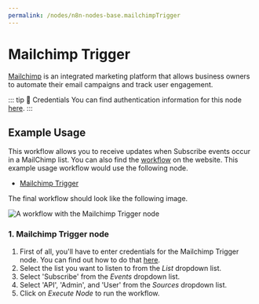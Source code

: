 ```yaml
---
permalink: /nodes/n8n-nodes-base.mailchimpTrigger
---
```


# Mailchimp Trigger

[Mailchimp](https://mailchimp.com/) is an integrated marketing platform that allows business owners to automate their email campaigns and track user engagement.

::: tip 🔑 Credentials
You can find authentication information for this node [here](../../../credentials/Mailchimp/README.md).
:::


## Example Usage

This workflow allows you to receive updates when Subscribe events occur in a MailChimp list. You can also find the [workflow](https://n8n.io/workflows/516) on the website. This example usage workflow would use the following node.
- [Mailchimp Trigger]()

The final workflow should look like the following image.

![A workflow with the Mailchimp Trigger node](./workflow.png)


### 1. Mailchimp Trigger node

1. First of all, you'll have to enter credentials for the Mailchimp Trigger node. You can find out how to do that [here](../../../credentials/Mailchimp/README.md).
2. Select the list you want to listen to from the *List* dropdown list.
3. Select 'Subscribe' from the *Events* dropdown list.
4. Select 'API', 'Admin', and 'User' from the *Sources* dropdown list.
5. Click on *Execute Node* to run the workflow.
